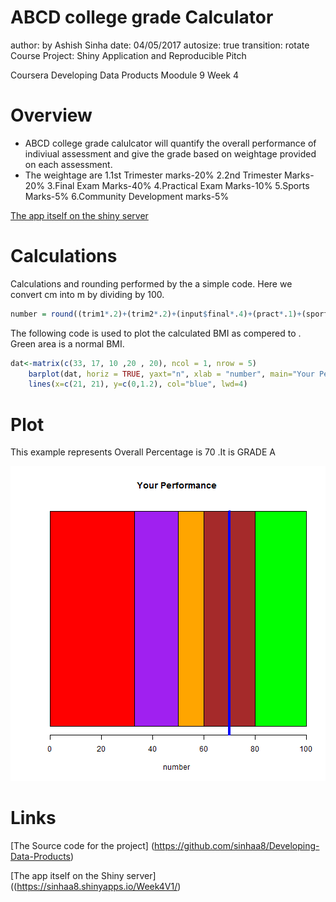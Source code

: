 


ABCD college grade Calculator
========================================================
author: by Ashish Sinha
date: 04/05/2017
autosize: true
transition: rotate
Course Project: Shiny Application and Reproducible Pitch

Coursera Developing Data Products Moodule 9 Week 4

Overview
========================================================

- ABCD college grade calulcator will quantify the overall performance of indiviual assessment and give the grade based on weightage provided on each assessment. 
- The weightage are 1.1st Trimester marks-20% 2.2nd Trimester Marks-20% 3.Final Exam Marks-40% 4.Practical Exam Marks-10% 5.Sports Marks-5% 6.Community Development marks-5% 



[The app itself on the shiny server](https://sinhaa8.shinyapps.io/Week4V1/)

Calculations
========================================================
Calculations and rounding performed by the a simple code. Here we convert cm into m by dividing by 100.

```r
number = round((trim1*.2)+(trim2*.2)+(input$final*.4)+(pract*.1)+(sport*.05)+(commd*.05))
```
The following code is used to plot the calculated BMI as compered to . Green area is a normal BMI.

```r
dat<-matrix(c(33, 17, 10 ,20 , 20), ncol = 1, nrow = 5)
    barplot(dat, horiz = TRUE, yaxt="n", xlab = "number", main="Your Performance", col=c("red", "purple", "orange", "brown", "green"))
    lines(x=c(21, 21), y=c(0,1.2), col="blue", lwd=4)
```

Plot
========================================================
This example represents Overall Percentage is 70 .It is GRADE A

![plot of chunk unnamed-chunk-4](Week4Projectppt-figure/unnamed-chunk-4-1.png)

Links
========================================================

[The Source code for the project]
(https://github.com/sinhaa8/Developing-Data-Products)

[The app itself on the Shiny server]
((https://sinhaa8.shinyapps.io/Week4V1/)

